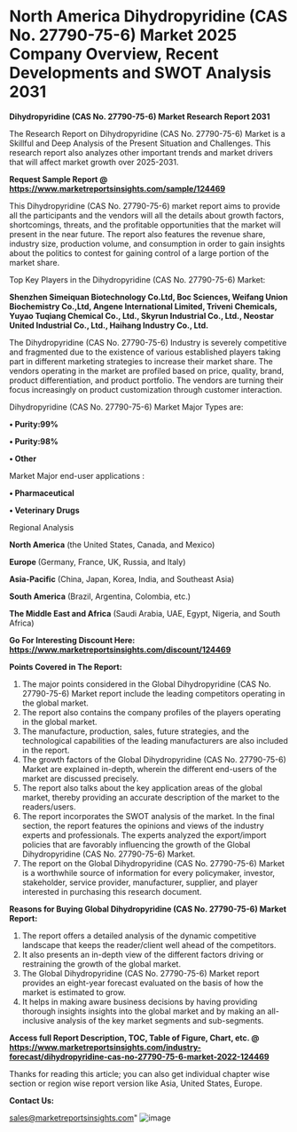 # North America Dihydropyridine (CAS No. 27790-75-6) Market 2025 Company Overview, Recent Developments and SWOT Analysis 2031

<strong>Dihydropyridine (CAS No. 27790-75-6) Market Research Report 2031</strong>

The Research Report on Dihydropyridine (CAS No. 27790-75-6) Market is a Skillful and Deep Analysis of the Present Situation and Challenges. This research report also analyzes other important trends and market drivers that will affect market growth over 2025-2031.

<strong>Request Sample Report @ <a href=https://www.marketreportsinsights.com/sample/124469>https://www.marketreportsinsights.com/sample/124469</a></strong>

This Dihydropyridine (CAS No. 27790-75-6) market report aims to provide all the participants and the vendors will all the details about growth factors, shortcomings, threats, and the profitable opportunities that the market will present in the near future. The report also features the revenue share, industry size, production volume, and consumption in order to gain insights about the politics to contest for gaining control of a large portion of the market share.

Top Key Players in the Dihydropyridine (CAS No. 27790-75-6) Market:

<strong>Shenzhen Simeiquan Biotechnology Co.Ltd, Boc Sciences, Weifang Union Biochemistry Co.,Ltd, Angene International Limited, Triveni Chemicals, Yuyao Tuqiang Chemical Co., Ltd., Skyrun Industrial Co., Ltd., Neostar United Industrial Co., Ltd., Haihang Industry Co., Ltd.</strong>

The Dihydropyridine (CAS No. 27790-75-6) Industry is severely competitive and fragmented due to the existence of various established players taking part in different marketing strategies to increase their market share. The vendors operating in the market are profiled based on price, quality, brand, product differentiation, and product portfolio. The vendors are turning their focus increasingly on product customization through customer interaction.

Dihydropyridine (CAS No. 27790-75-6) Market Major Types are:

<strong>• Purity:99%

• Purity:98%

• Other</strong>

Market Major end-user applications :

<strong>• Pharmaceutical

• Veterinary Drugs</strong>

Regional Analysis

</u><strong><b>North America</b></strong> (the United States, Canada, and Mexico)

<strong><b>Europe </b></strong>(Germany, France, UK, Russia, and Italy)

<strong><b>Asia-Pacific</b></strong> (China, Japan, Korea, India, and Southeast Asia)

<strong><b>South America</b></strong> (Brazil, Argentina, Colombia, etc.)

<strong><b>The Middle East and Africa</b></strong> (Saudi Arabia, UAE, Egypt, Nigeria, and South Africa)

<strong>Go For Interesting Discount Here: <a href=https://www.marketreportsinsights.com/discount/124469>https://www.marketreportsinsights.com/discount/124469</a></strong>

<strong>Points Covered in The Report:</strong>
<ol>
  <li>The major points considered in the Global Dihydropyridine (CAS No. 27790-75-6) Market report include the leading competitors operating in the global market.</li>
  <li>The report also contains the company profiles of the players operating in the global market.</li>
  <li>The manufacture, production, sales, future strategies, and the technological capabilities of the leading manufacturers are also included in the report.</li>
  <li>The growth factors of the Global Dihydropyridine (CAS No. 27790-75-6) Market are explained in-depth, wherein the different end-users of the market are discussed precisely.</li>
  <li>The report also talks about the key application areas of the global market, thereby providing an accurate description of the market to the readers/users.</li>
  <li>The report incorporates the SWOT analysis of the market. In the final section, the report features the opinions and views of the industry experts and professionals. The experts analyzed the export/import policies that are favorably influencing the growth of the Global Dihydropyridine (CAS No. 27790-75-6) Market.</li>
  <li>The report on the Global Dihydropyridine (CAS No. 27790-75-6) Market is a worthwhile source of information for every policymaker, investor, stakeholder, service provider, manufacturer, supplier, and player interested in purchasing this research document.</li>
</ol>
<strong>Reasons for Buying Global Dihydropyridine (CAS No. 27790-75-6) Market Report:</strong>

<ol>
  <li>The report offers a detailed analysis of the dynamic competitive landscape that keeps the reader/client well ahead of the competitors.</li>
  <li>It also presents an in-depth view of the different factors driving or restraining the growth of the global market.</li>
  <li>The Global Dihydropyridine (CAS No. 27790-75-6) Market report provides an eight-year forecast evaluated on the basis of how the market is estimated to grow.</li>
  <li>It helps in making aware business decisions by having providing thorough insights insights into the global market and by making an all-inclusive analysis of the key market segments and sub-segments.</li>
</ol>
<strong>Access full Report Description, TOC, Table of Figure, Chart, etc. @ <a href=https://www.marketreportsinsights.com/industry-forecast/dihydropyridine-cas-no-27790-75-6-market-2022-124469>https://www.marketreportsinsights.com/industry-forecast/dihydropyridine-cas-no-27790-75-6-market-2022-124469</a></strong>


Thanks for reading this article; you can also get individual chapter wise section or region wise report version like Asia, United States, Europe.

<strong>Contact Us:</strong>

sales@marketreportsinsights.com"
![image](https://github.com/user-attachments/assets/89035379-de71-4a4e-a1c4-e310acb1bff2)
